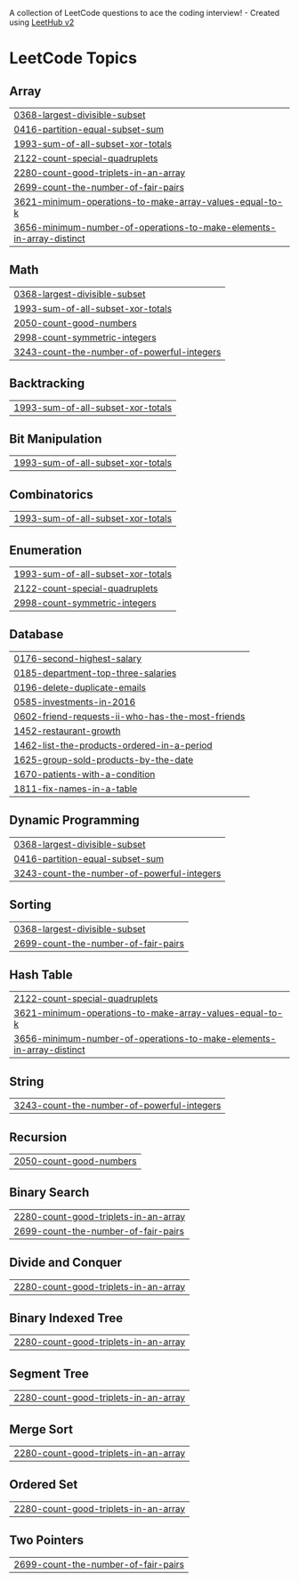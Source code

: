 A collection of LeetCode questions to ace the coding interview! - Created using [LeetHub v2](https://github.com/arunbhardwaj/LeetHub-2.0)
<!---LeetCode Topics Start-->
# LeetCode Topics
## Array
|  |
| ------- |
| [0368-largest-divisible-subset](https://github.com/bhushan-madankar/leetcode-solutions/tree/master/0368-largest-divisible-subset) |
| [0416-partition-equal-subset-sum](https://github.com/bhushan-madankar/leetcode-solutions/tree/master/0416-partition-equal-subset-sum) |
| [1993-sum-of-all-subset-xor-totals](https://github.com/bhushan-madankar/leetcode-solutions/tree/master/1993-sum-of-all-subset-xor-totals) |
| [2122-count-special-quadruplets](https://github.com/bhushan-madankar/leetcode-solutions/tree/master/2122-count-special-quadruplets) |
| [2280-count-good-triplets-in-an-array](https://github.com/bhushan-madankar/leetcode-solutions/tree/master/2280-count-good-triplets-in-an-array) |
| [2699-count-the-number-of-fair-pairs](https://github.com/bhushan-madankar/leetcode-solutions/tree/master/2699-count-the-number-of-fair-pairs) |
| [3621-minimum-operations-to-make-array-values-equal-to-k](https://github.com/bhushan-madankar/leetcode-solutions/tree/master/3621-minimum-operations-to-make-array-values-equal-to-k) |
| [3656-minimum-number-of-operations-to-make-elements-in-array-distinct](https://github.com/bhushan-madankar/leetcode-solutions/tree/master/3656-minimum-number-of-operations-to-make-elements-in-array-distinct) |
## Math
|  |
| ------- |
| [0368-largest-divisible-subset](https://github.com/bhushan-madankar/leetcode-solutions/tree/master/0368-largest-divisible-subset) |
| [1993-sum-of-all-subset-xor-totals](https://github.com/bhushan-madankar/leetcode-solutions/tree/master/1993-sum-of-all-subset-xor-totals) |
| [2050-count-good-numbers](https://github.com/bhushan-madankar/leetcode-solutions/tree/master/2050-count-good-numbers) |
| [2998-count-symmetric-integers](https://github.com/bhushan-madankar/leetcode-solutions/tree/master/2998-count-symmetric-integers) |
| [3243-count-the-number-of-powerful-integers](https://github.com/bhushan-madankar/leetcode-solutions/tree/master/3243-count-the-number-of-powerful-integers) |
## Backtracking
|  |
| ------- |
| [1993-sum-of-all-subset-xor-totals](https://github.com/bhushan-madankar/leetcode-solutions/tree/master/1993-sum-of-all-subset-xor-totals) |
## Bit Manipulation
|  |
| ------- |
| [1993-sum-of-all-subset-xor-totals](https://github.com/bhushan-madankar/leetcode-solutions/tree/master/1993-sum-of-all-subset-xor-totals) |
## Combinatorics
|  |
| ------- |
| [1993-sum-of-all-subset-xor-totals](https://github.com/bhushan-madankar/leetcode-solutions/tree/master/1993-sum-of-all-subset-xor-totals) |
## Enumeration
|  |
| ------- |
| [1993-sum-of-all-subset-xor-totals](https://github.com/bhushan-madankar/leetcode-solutions/tree/master/1993-sum-of-all-subset-xor-totals) |
| [2122-count-special-quadruplets](https://github.com/bhushan-madankar/leetcode-solutions/tree/master/2122-count-special-quadruplets) |
| [2998-count-symmetric-integers](https://github.com/bhushan-madankar/leetcode-solutions/tree/master/2998-count-symmetric-integers) |
## Database
|  |
| ------- |
| [0176-second-highest-salary](https://github.com/bhushan-madankar/leetcode-solutions/tree/master/0176-second-highest-salary) |
| [0185-department-top-three-salaries](https://github.com/bhushan-madankar/leetcode-solutions/tree/master/0185-department-top-three-salaries) |
| [0196-delete-duplicate-emails](https://github.com/bhushan-madankar/leetcode-solutions/tree/master/0196-delete-duplicate-emails) |
| [0585-investments-in-2016](https://github.com/bhushan-madankar/leetcode-solutions/tree/master/0585-investments-in-2016) |
| [0602-friend-requests-ii-who-has-the-most-friends](https://github.com/bhushan-madankar/leetcode-solutions/tree/master/0602-friend-requests-ii-who-has-the-most-friends) |
| [1452-restaurant-growth](https://github.com/bhushan-madankar/leetcode-solutions/tree/master/1452-restaurant-growth) |
| [1462-list-the-products-ordered-in-a-period](https://github.com/bhushan-madankar/leetcode-solutions/tree/master/1462-list-the-products-ordered-in-a-period) |
| [1625-group-sold-products-by-the-date](https://github.com/bhushan-madankar/leetcode-solutions/tree/master/1625-group-sold-products-by-the-date) |
| [1670-patients-with-a-condition](https://github.com/bhushan-madankar/leetcode-solutions/tree/master/1670-patients-with-a-condition) |
| [1811-fix-names-in-a-table](https://github.com/bhushan-madankar/leetcode-solutions/tree/master/1811-fix-names-in-a-table) |
## Dynamic Programming
|  |
| ------- |
| [0368-largest-divisible-subset](https://github.com/bhushan-madankar/leetcode-solutions/tree/master/0368-largest-divisible-subset) |
| [0416-partition-equal-subset-sum](https://github.com/bhushan-madankar/leetcode-solutions/tree/master/0416-partition-equal-subset-sum) |
| [3243-count-the-number-of-powerful-integers](https://github.com/bhushan-madankar/leetcode-solutions/tree/master/3243-count-the-number-of-powerful-integers) |
## Sorting
|  |
| ------- |
| [0368-largest-divisible-subset](https://github.com/bhushan-madankar/leetcode-solutions/tree/master/0368-largest-divisible-subset) |
| [2699-count-the-number-of-fair-pairs](https://github.com/bhushan-madankar/leetcode-solutions/tree/master/2699-count-the-number-of-fair-pairs) |
## Hash Table
|  |
| ------- |
| [2122-count-special-quadruplets](https://github.com/bhushan-madankar/leetcode-solutions/tree/master/2122-count-special-quadruplets) |
| [3621-minimum-operations-to-make-array-values-equal-to-k](https://github.com/bhushan-madankar/leetcode-solutions/tree/master/3621-minimum-operations-to-make-array-values-equal-to-k) |
| [3656-minimum-number-of-operations-to-make-elements-in-array-distinct](https://github.com/bhushan-madankar/leetcode-solutions/tree/master/3656-minimum-number-of-operations-to-make-elements-in-array-distinct) |
## String
|  |
| ------- |
| [3243-count-the-number-of-powerful-integers](https://github.com/bhushan-madankar/leetcode-solutions/tree/master/3243-count-the-number-of-powerful-integers) |
## Recursion
|  |
| ------- |
| [2050-count-good-numbers](https://github.com/bhushan-madankar/leetcode-solutions/tree/master/2050-count-good-numbers) |
## Binary Search
|  |
| ------- |
| [2280-count-good-triplets-in-an-array](https://github.com/bhushan-madankar/leetcode-solutions/tree/master/2280-count-good-triplets-in-an-array) |
| [2699-count-the-number-of-fair-pairs](https://github.com/bhushan-madankar/leetcode-solutions/tree/master/2699-count-the-number-of-fair-pairs) |
## Divide and Conquer
|  |
| ------- |
| [2280-count-good-triplets-in-an-array](https://github.com/bhushan-madankar/leetcode-solutions/tree/master/2280-count-good-triplets-in-an-array) |
## Binary Indexed Tree
|  |
| ------- |
| [2280-count-good-triplets-in-an-array](https://github.com/bhushan-madankar/leetcode-solutions/tree/master/2280-count-good-triplets-in-an-array) |
## Segment Tree
|  |
| ------- |
| [2280-count-good-triplets-in-an-array](https://github.com/bhushan-madankar/leetcode-solutions/tree/master/2280-count-good-triplets-in-an-array) |
## Merge Sort
|  |
| ------- |
| [2280-count-good-triplets-in-an-array](https://github.com/bhushan-madankar/leetcode-solutions/tree/master/2280-count-good-triplets-in-an-array) |
## Ordered Set
|  |
| ------- |
| [2280-count-good-triplets-in-an-array](https://github.com/bhushan-madankar/leetcode-solutions/tree/master/2280-count-good-triplets-in-an-array) |
## Two Pointers
|  |
| ------- |
| [2699-count-the-number-of-fair-pairs](https://github.com/bhushan-madankar/leetcode-solutions/tree/master/2699-count-the-number-of-fair-pairs) |
<!---LeetCode Topics End-->